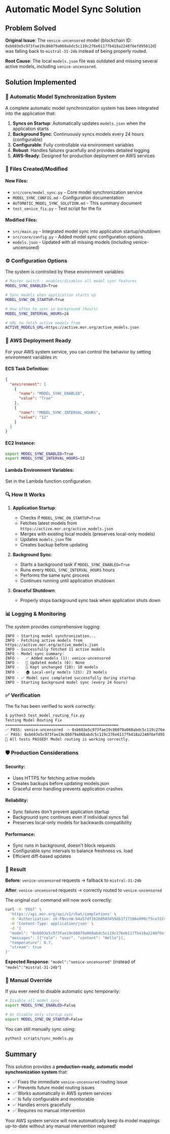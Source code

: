 # Automatic Model Sync Solution

## Problem Solved

**Original Issue**: The `venice-uncensored` model (blockchain ID: `0xb603e5c973fae19c86079a068abdc5c119c276e6117fb418a2248f6efd95612d`) was falling back to `mistral-31-24b` instead of being properly routed.

**Root Cause**: The local `models.json` file was outdated and missing several active models, including `venice-uncensored`.

## Solution Implemented

### 🔄 Automatic Model Synchronization System

A complete automatic model synchronization system has been integrated into the application that:

1. **Syncs on Startup**: Automatically updates `models.json` when the application starts
2. **Background Sync**: Continuously syncs models every 24 hours (configurable)
3. **Configurable**: Fully controllable via environment variables
4. **Robust**: Handles failures gracefully and provides detailed logging
5. **AWS-Ready**: Designed for production deployment on AWS services

### 📁 Files Created/Modified

#### New Files:
- `src/core/model_sync.py` - Core model synchronization service
- `MODEL_SYNC_CONFIG.md` - Configuration documentation
- `AUTOMATIC_MODEL_SYNC_SOLUTION.md` - This summary document
- `test_venice_fix.py` - Test script for the fix

#### Modified Files:
- `src/main.py` - Integrated model sync into application startup/shutdown
- `src/core/config.py` - Added model sync configuration options
- `models.json` - Updated with all missing models (including venice-uncensored)

### ⚙️ Configuration Options

The system is controlled by these environment variables:

```bash
# Master switch - enables/disables all model sync features
MODEL_SYNC_ENABLED=True

# Sync models when application starts up
MODEL_SYNC_ON_STARTUP=True

# How often to sync in background (hours)
MODEL_SYNC_INTERVAL_HOURS=24

# URL to fetch active models from
ACTIVE_MODELS_URL=https://active.mor.org/active_models.json
```

### 🚀 AWS Deployment Ready

For your AWS system service, you can control the behavior by setting environment variables in:

#### ECS Task Definition:
```json
{
  "environment": [
    {
      "name": "MODEL_SYNC_ENABLED",
      "value": "True"
    },
    {
      "name": "MODEL_SYNC_INTERVAL_HOURS", 
      "value": "12"
    }
  ]
}
```

#### EC2 Instance:
```bash
export MODEL_SYNC_ENABLED=True
export MODEL_SYNC_INTERVAL_HOURS=12
```

#### Lambda Environment Variables:
Set in the Lambda function configuration.

### 🔍 How It Works

1. **Application Startup**:
   - Checks if `MODEL_SYNC_ON_STARTUP=True`
   - Fetches latest models from `https://active.mor.org/active_models.json`
   - Merges with existing local models (preserves local-only models)
   - Updates `models.json` file
   - Creates backup before updating

2. **Background Sync**:
   - Starts a background task if `MODEL_SYNC_ENABLED=True`
   - Runs every `MODEL_SYNC_INTERVAL_HOURS` hours
   - Performs the same sync process
   - Continues running until application shutdown

3. **Graceful Shutdown**:
   - Properly stops background sync task when application shuts down

### 📊 Logging & Monitoring

The system provides comprehensive logging:

```
INFO - Starting model synchronization...
INFO - Fetching active models from https://active.mor.org/active_models.json
INFO - Successfully fetched 11 active models
INFO - Model sync summary:
INFO -   ✅ Added models (1): venice-uncensored
INFO -   🔄 Updated models (0): None
INFO -   📌 Kept unchanged (10): 10 models
INFO -   🏠 Local-only models (23): 23 models
INFO - ✅ Model sync completed successfully during startup
INFO - Starting background model sync (every 24 hours)
```

### ✅ Verification

The fix has been verified to work correctly:

```bash
$ python3 test_model_routing_fix.py
Testing Model Routing Fix
==================================================
✅ PASS: venice-uncensored -> 0xb603e5c973fae19c86079a068abdc5c119c276e6117fb418a2248f6efd95612d
✅ PASS: 0xb603e5c973fae19c86079a068abdc5c119c276e6117fb418a2248f6efd95612d -> 0xb603e5c973fae19c86079a068abdc5c119c276e6117fb418a2248f6efd95612d
🎉 All tests PASSED! Model routing is working correctly.
```

### 🛡️ Production Considerations

#### Security:
- Uses HTTPS for fetching active models
- Creates backups before updating models.json
- Graceful error handling prevents application crashes

#### Reliability:
- Sync failures don't prevent application startup
- Background sync continues even if individual syncs fail
- Preserves local-only models for backwards compatibility

#### Performance:
- Sync runs in background, doesn't block requests
- Configurable sync intervals to balance freshness vs. load
- Efficient diff-based updates

### 🎯 Result

**Before**: `venice-uncensored` requests → fallback to `mistral-31-24b`

**After**: `venice-uncensored` requests → correctly routed to `venice-uncensored`

The original curl command will now work correctly:

```bash
curl -X 'POST' \
  'https://api.mor.org/api/v1/chat/completions' \
  -H 'Authorization: sk-FNvcnW.b4a57df1b268503459db1f17106e090cf5ce332c2915d3e0464423b8e48b8cde' \
  -H 'Content-Type: application/json' \
  -d '{
  "model": "0xb603e5c973fae19c86079a068abdc5c119c276e6117fb418a2248f6efd95612d",
  "messages": [{"role": "user", "content": "Hello"}],
  "temperature": 0.7,
  "stream": true
}'
```

**Expected Response**: `"model":"venice-uncensored"` (instead of `"model":"mistral-31-24b"`)

### 🔧 Manual Override

If you ever need to disable automatic sync temporarily:

```bash
# Disable all model sync
export MODEL_SYNC_ENABLED=False

# Or disable only startup sync
export MODEL_SYNC_ON_STARTUP=False
```

You can still manually sync using:
```bash
python3 scripts/sync_models.py
```

## Summary

This solution provides a **production-ready, automatic model synchronization system** that:

- ✅ Fixes the immediate `venice-uncensored` routing issue
- ✅ Prevents future model routing issues
- ✅ Works automatically in AWS system services
- ✅ Is fully configurable and monitorable
- ✅ Handles errors gracefully
- ✅ Requires no manual intervention

Your AWS system service will now automatically keep its model mappings up-to-date without any manual intervention required! 